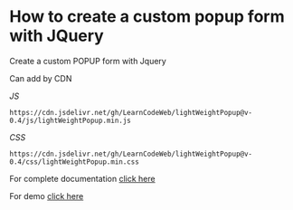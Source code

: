 # How to create a custom popup form with JQuery
Create a custom POPUP form with Jquery

Can add by CDN

*JS*
````
https://cdn.jsdelivr.net/gh/LearnCodeWeb/lightWeightPopup@v-0.4/js/lightWeightPopup.min.js
````
*CSS*
````
https://cdn.jsdelivr.net/gh/LearnCodeWeb/lightWeightPopup@v-0.4/css/lightWeightPopup.min.css
````


For complete documentation <a href="https://learncodeweb.com/web-development/how-to-create-a-custom-popup-form-with-php-and-ajax/" target="_blank">click here</a>


For demo <a href="https://learncodeweb.com/demo/web-development/how-to-create-a-custom-popup-form-with-php-and-ajax/" target="_blank">click here</a>
